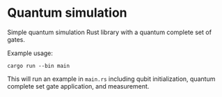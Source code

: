 # Quantum simulation
Simple quantum simulation Rust library with a quantum complete set of gates.

Example usage:
```
cargo run --bin main
```

This will run an example in `main.rs` including qubit initialization, quantum complete set gate application, and measurement.
